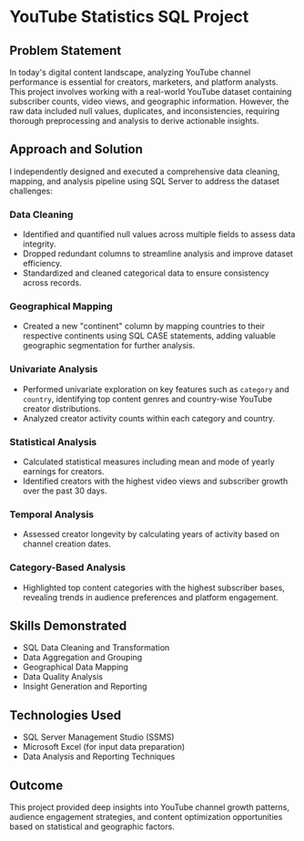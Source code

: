 # YouTube Statistics SQL Project

## Problem Statement

In today's digital content landscape, analyzing YouTube channel performance is essential for creators, marketers, and platform analysts. This project involves working with a real-world YouTube dataset containing subscriber counts, video views, and geographic information. However, the raw data included null values, duplicates, and inconsistencies, requiring thorough preprocessing and analysis to derive actionable insights.

## Approach and Solution

I independently designed and executed a comprehensive data cleaning, mapping, and analysis pipeline using SQL Server to address the dataset challenges:

### Data Cleaning
- Identified and quantified null values across multiple fields to assess data integrity.
- Dropped redundant columns to streamline analysis and improve dataset efficiency.
- Standardized and cleaned categorical data to ensure consistency across records.

### Geographical Mapping
- Created a new "continent" column by mapping countries to their respective continents using SQL CASE statements, adding valuable geographic segmentation for further analysis.

### Univariate Analysis
- Performed univariate exploration on key features such as `category` and `country`, identifying top content genres and country-wise YouTube creator distributions.
- Analyzed creator activity counts within each category and country.

### Statistical Analysis
- Calculated statistical measures including mean and mode of yearly earnings for creators.
- Identified creators with the highest video views and subscriber growth over the past 30 days.

### Temporal Analysis
- Assessed creator longevity by calculating years of activity based on channel creation dates.

### Category-Based Analysis
- Highlighted top content categories with the highest subscriber bases, revealing trends in audience preferences and platform engagement.

## Skills Demonstrated
- SQL Data Cleaning and Transformation
- Data Aggregation and Grouping
- Geographical Data Mapping
- Data Quality Analysis
- Insight Generation and Reporting

## Technologies Used
- SQL Server Management Studio (SSMS)
- Microsoft Excel (for input data preparation)
- Data Analysis and Reporting Techniques

## Outcome
This project provided deep insights into YouTube channel growth patterns, audience engagement strategies, and content optimization opportunities based on statistical and geographic factors.


